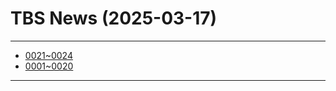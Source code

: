 # TBS News (2025-03-17)

---

- [0021~0024](pages/01-index.md)
- [0001~0020](pages/00-index.md)

---
